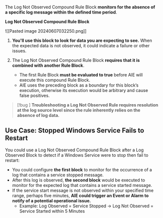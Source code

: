 
The Log Not Observed Compound Rule Block **monitors for the absence of a specific log message within the defined time period**.

**Log Not Observed Compound Rule Block**

![[Pasted image 20240607032250.png]]

1. **You'll use this block to look for data you are expecting to see.** When the expected data is not observed, it could indicate a failure or other issues.
    
2. The Log Not Observed Compound Rule Block **requires that it is combined with another Rule Block**. 
    
    - The first Rule Block **must be evaluated to true** before AIE will execute this compound Rule Block. 
    - AIE uses the preceding block as a boundary for this block’s execution, otherwise its execution would be arbitrary and cause false positives.


>[!bug ] **Troubleshooting a Log Not Observed Rule requires resolution at the log source level since the rule inherently relies on the absence of log data.**

## Use Case: Stopped Windows Service Fails to Restart

You could use a Log Not Observed Compound Rule Block after a Log Observed Block to detect if a Windows Service were to stop then fail to restart:

- You could configure **the first block** to monitor for the occurrence of a log that contains a service stopped message. 
- After this log is observed, **the second block** would be executed to monitor for the expected log that contains a service started message. 
- If the service start message is not observed within your specified time range, perhaps five minutes, **AIE could trigger an Event or Alarm to notify of a potential operational issue.**
    - Example: Log Observed = Service Stopped → Log Not Observed = Service Started within 5 Minutes

